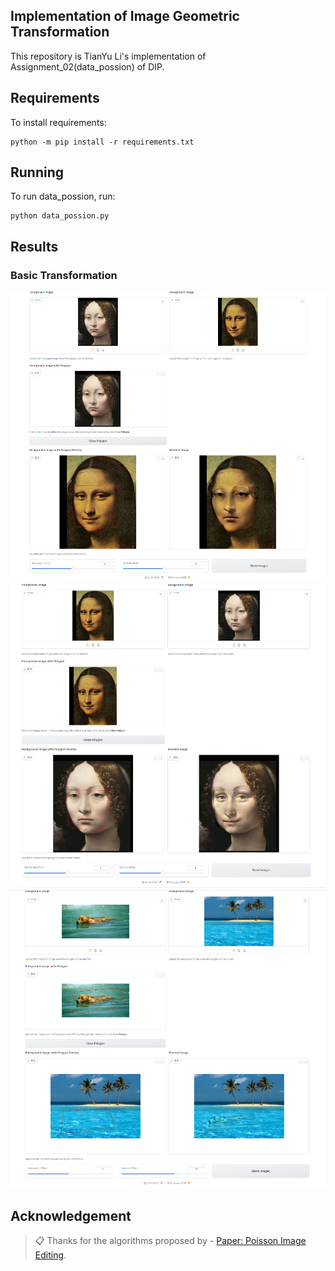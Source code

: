 
## Implementation of Image Geometric Transformation

This repository is TianYu Li's implementation of Assignment_02(data_possion) of DIP. 

## Requirements

To install requirements:

```setup
python -m pip install -r requirements.txt
```


## Running

To run data_possion, run:

```setup
python data_possion.py
```

## Results
### Basic Transformation
<img src="1.jpg" alt="alt text" width="800">
<img src="2.jpg" alt="alt text" width="800">
<img src="3.jpg" alt="alt text" width="800">

## Acknowledgement

>📋 Thanks for the algorithms proposed by - [Paper: Poisson Image Editing](https://www.cs.jhu.edu/~misha/Fall07/Papers/Perez03.pdf).

